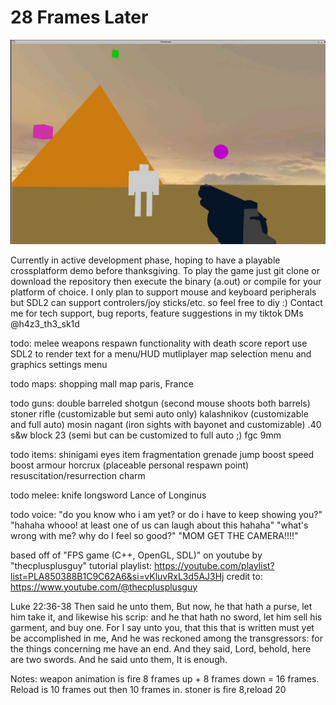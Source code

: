 # 28 Frames Later 

![Gameplay in Egypt](./data/assets/28-frames-later.png)

Currently in active development phase, hoping to have a playable crossplatform demo before thanksgiving.
To play the game just git clone or download the repository then execute the binary (a.out) or compile for your platform of choice.
I only plan to support mouse and keyboard peripherals but SDL2 can support controlers/joy sticks/etc. so feel free to diy :)
Contact me for tech support, bug reports, feature suggestions in my tiktok DMs @h4z3_th3_sk1d

todo:
melee weapons
respawn functionality with death score report
use SDL2 to render text for a menu/HUD
mutliplayer
map selection menu and graphics settings menu

todo maps:
shopping mall map
paris, France

todo guns:
double barreled shotgun (second mouse shoots both barrels)
stoner rifle (customizable but semi auto only)
kalashnikov (customizable and full auto)
mosin nagant (iron sights with bayonet and customizable)
.40 s&w block 23 (semi but can be customized to full auto ;)
fgc 9mm

todo items:
shinigami eyes item
fragmentation grenade
jump boost
speed boost
armour
horcrux (placeable personal respawn point)
resuscitation/resurrection charm

todo melee:
knife
longsword
Lance of Longinus

todo voice:
"do you know who i am yet? or do i have to keep showing you?"
"hahaha whooo! at least one of us can laugh about this hahaha"
"what's wrong with me? why do I feel so good?"
"MOM GET THE CAMERA!!!!"

based off of "FPS game (C++, OpenGL, SDL)" on youtube by "thecplusplusguy" 
tutorial playlist: https://youtube.com/playlist?list=PLA850388B1C9C62A6&si=vKluvRxL3d5AJ3Hj
credit to: https://www.youtube.com/@thecplusplusguy

Luke 22:36-38
Then said he unto them, But now, he that hath a purse, let him take it, and likewise his scrip: and he that hath no sword, let him sell his garment, and buy one. For I say unto you, that this that is written must yet be accomplished in me, And he was reckoned among the transgressors: for the things concerning me have an end.
And they said, Lord, behold, here are two swords.
And he said unto them, It is enough.

Notes:
weapon animation is fire 8 frames up + 8 frames down = 16 frames. Reload is 10 frames out then 10 frames in.
stoner is fire 8,reload 20


